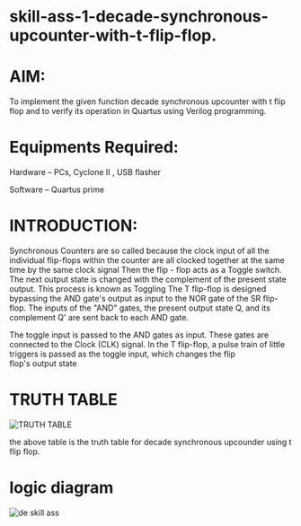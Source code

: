 # skill-ass-1-decade-synchronous-upcounter-with-t-flip-flop.
# AIM:

To implement the given function decade synchronous upcounter with t flip flop and to verify its operation in Quartus using Verilog programming.


# Equipments Required:

Hardware – PCs, Cyclone II , USB flasher

Software – Quartus prime

# INTRODUCTION:

Synchronous Counters are so called because the clock input of all the individual flip-flops within the counter are all clocked together at the same time by the same clock signal
Then the flip - flop acts as a Toggle switch. The next output state is changed with the complement of the present state output. This process is known as Toggling
The T flip-flop is designed bypassing the AND gate's output as input to the NOR gate of the SR flip-flop. The inputs of the "AND" gates, the present output state Q, and its complement Q' are sent back to each AND gate.

The toggle input is passed to the AND gates as input. These gates are connected to the Clock (CLK) signal. In the T flip-flop, a pulse train of little triggers is passed as the toggle input, which changes the flip flop's output state

# TRUTH TABLE

![TRUTH TABLE](https://user-images.githubusercontent.com/123359969/215315342-18abdfda-0cbd-4241-b071-db2c9c9b0fc1.png)

the above table is the truth table for decade synchronous upcounder using t flip flop.

# logic diagram

![de skill ass](https://user-images.githubusercontent.com/123359969/215315098-6562691c-a57a-4d4a-8490-43ade27f7cc7.png)
